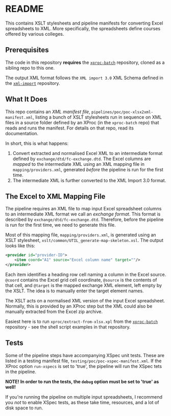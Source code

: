# README

This contains XSLT stylesheets and pipeline manifests for converting Excel spreadsheets to XML. More specifically, the spreadsheets define courses offered by various colleges.


## Prerequisites

The code in this repository **requires** the [`xproc-batch`](https://github.com/sgmlguru/xproc-batch) repository, cloned as a sibling repo to this one.

The output XML format follows the `XML import 3.0` XML Schema defined in the [`xml-import`](https://github.com/emgdev/xml-import) repository.


## What It Does

This repo contains an *XML manifest file*, `pipelines/poc/poc-xlsx2xml-manifest.xml`, listing a bunch of XSLT stylesheets run in sequence on XML files in a source folder defined by an XProc (in the `xproc-batch` repo) that reads and runs the manifest. For details on that repo, read its documentation.

In short, this is what happens:

1. Convert extracted and normalised Excel XML to an intermediate format defined by `exchange/dtd/fc-exchange.dtd`. The Excel columns are *mapped* to the intermediate XML using an XML mapping file in `mapping/providers.xml`, generated *before* the pipeline is run for the first time.
2. The intermediate XML is further converted to the XML Import 3.0 format.


## The Excel to XML Mapping File

The pipeline requires an XML file to map input Excel spreadsheet columns to an intermediate XML format we call an *exchange format*. This format is described by `exchange/dtd/fc-exchange.dtd`. Therefore, before the pipeline is run for the first time, we need to generate this file.

Most of this mapping file, `mapping/providers.xml`, is generated using an XSLT stylesheet, `xslt/common/UTIL_generate-map-skeleton.xsl`. The output looks like this:

```XML
<provider id="provider-ID">
    <item coord="A1" source="Excel column name" target=""/>
</provider>
```

Each item identifies a heading row cell naming a column in the Excel source. `@coord` contains the Excel grid cell coordinate, `@source` is the contents of that cell, and `@target` is the mapped exchange XML element, left empty by the XSLT. The idea is to manually enter the target element names.

The XSLT acts on a normalised XML version of the input Excel spreadsheet. Normally, this is provided by an XProc step but the XML could also be manually extracted from the Excel zip archive.

Easiest here is to run `xproc/extract-from-xlsx.xpl` from the [`xproc-batch`](https://github.com/sgmlguru/xproc-batch) repository - see the shell script examples in that repository.


## Tests

Some of the pipeline steps have accompanying XSpec unit tests. These are listed in a testing manifest file, `testing/poc/poc-xspec-manifest.xml`. If the XProc option `run-xspecs` is set to 'true', the pipeline will run the XSpec tets in the pipeline.

**NOTE! In order to run the tests, the `debug` option must be set to 'true' as well!**

If you're running the pipeline on multiple input spreadsheets, I recommend you *not* to enable XSpec tests, as these take time, resources, and a lot of disk space to run.
